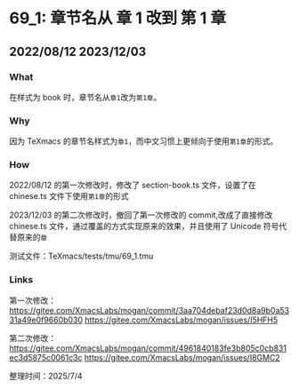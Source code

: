 # 69_1: 章节名从 章 1 改到 第 1 章

## 2022/08/12 2023/12/03

### What

在样式为 book 时，章节名从`章1`改为`第1章`。

### Why

因为 TeXmacs 的章节名样式为`章1`，而中文习惯上更倾向于使用`第1章`的形式。

### How

2022/08/12 的第一次修改时，修改了 section-book.ts 文件，设置了在 chinese.ts 文件下使用`第1章`的形式

2023/12/03 的第二次修改时，撤回了第一次修改的 commit,改成了直接修改 chinese.ts 文件，通过覆盖的方式实现原来的效果，并且使用了 Unicode 符号代替原来的`章`

测试文件：TeXmacs/tests/tmu/69_1.tmu

### Links

第一次修改：
https://gitee.com/XmacsLabs/mogan/commit/3aa704debaf23d0d8a9b0a5331a49e0f9660b030
https://gitee.com/XmacsLabs/mogan/issues/I5HFH5

第二次修改：
https://gitee.com/XmacsLabs/mogan/commit/4961840183fe3b805c0cb831ec3d5875c0061c3c
https://gitee.com/XmacsLabs/mogan/issues/I8GMC2

整理时间：2025/7/4

